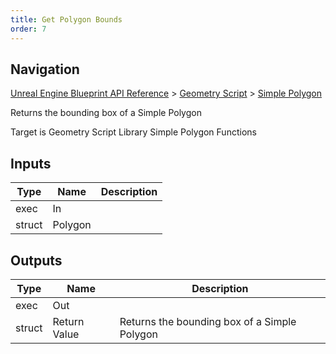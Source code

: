 ```yaml
---
title: Get Polygon Bounds
order: 7
---
```

## Navigation

[Unreal Engine Blueprint API Reference](https://dev.epicgames.com/documentation/en-us/unreal-engine/BlueprintAPI) > [Geometry Script](https://dev.epicgames.com/documentation/en-us/unreal-engine/BlueprintAPI/GeometryScript) > [Simple Polygon](https://dev.epicgames.com/documentation/en-us/unreal-engine/BlueprintAPI/GeometryScript/SimplePolygon)

Returns the bounding box of a Simple Polygon

Target is Geometry Script Library Simple Polygon Functions

## Inputs

| Type | Name | Description |
| --- | --- | --- |
| exec | In |  |
| struct | Polygon |  |

## Outputs

| Type | Name | Description |
| --- | --- | --- |
| exec | Out |  |
| struct | Return Value | Returns the bounding box of a Simple Polygon |
